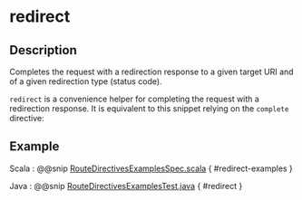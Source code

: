 # redirect

## Description

Completes the request with a redirection response to a given target URI and of a given redirection type (status code).

`redirect` is a convenience helper for completing the request with a redirection response.
It is equivalent to this snippet relying on the `complete` directive:

## Example

Scala
:  @@snip [RouteDirectivesExamplesSpec.scala]($test$/scala/docs/http/scaladsl/server/directives/RouteDirectivesExamplesSpec.scala) { #redirect-examples }

Java
:  @@snip [RouteDirectivesExamplesTest.java]($test$/java/docs/http/javadsl/server/directives/RouteDirectivesExamplesTest.java) { #redirect }
